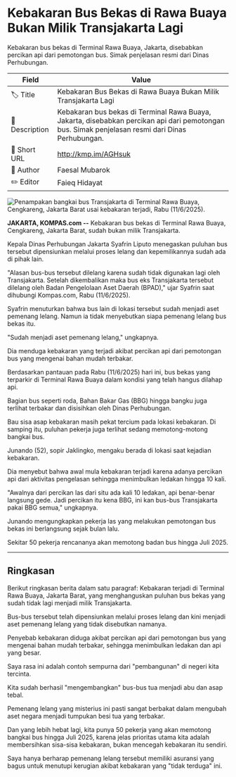 # Kebakaran Bus Bekas di Rawa Buaya Bukan Milik Transjakarta Lagi

Kebakaran bus bekas di Terminal Rawa Buaya, Jakarta, disebabkan percikan api dari pemotongan bus. Simak penjelasan resmi dari Dinas Perhubungan.

| Field         | Value                                                       |
|---------------|-------------------------------------------------------------|
| 🏷️ Title       | Kebakaran Bus Bekas di Rawa Buaya Bukan Milik Transjakarta Lagi |
| 📝 Description | Kebakaran bus bekas di Terminal Rawa Buaya, Jakarta, disebabkan percikan api dari pemotongan bus. Simak penjelasan resmi dari Dinas Perhubungan. |
| 🔗 Short URL   | http://kmp.im/AGHsuk |
| 👤 Author      | Faesal Mubarok |
| ✏️ Editor      | Faieq Hidayat |

![Penampakan bangkai bus Transjakarta di Terminal Rawa Buaya, Cengkareng, Jakarta Barat usai kebakaran terjadi, Rabu (11/6/2025).](https://asset.kompas.com/crops/Icif2caXIY6eVmVvmwqGB63e9-U=/0x0:0x0/750x500/data/photo/2025/06/11/6848fa421428c.jpg)

**JAKARTA, KOMPAS.com --** Kebakaran bus bekas di Terminal Rawa Buaya, Cengkareng, Jakarta Barat, sudah bukan milik Transjakarta. 

Kepala Dinas Perhubungan Jakarta Syafrin Liputo menegaskan puluhan bus tersebut dipensiunkan melalui proses lelang dan kepemilikannya sudah ada di pihak lain.

\"Alasan bus-bus tersebut dilelang karena sudah tidak digunakan lagi oleh Transjakarta. Setelah dikembalikan maka bus eks Transjakarta tersebut dilelang oleh Badan Pengelolaan Aset Daerah (BPAD),\" ujar Syafrin saat dihubungi Kompas.com, Rabu (11/6/2025).

Syafrin menuturkan bahwa bus lain di lokasi tersebut sudah menjadi aset pemenang lelang. Namun ia tidak menyebutkan siapa pemenang lelang bus bekas itu.

\"Sudah menjadi aset pemenang lelang,\" ungkapnya.

Dia menduga kebakaran yang terjadi akibat percikan api dari pemotongan bus yang mengenai bahan mudah terbakar.

Berdasarkan pantauan pada Rabu (11/6/2025) hari ini, bus bekas yang terparkir di Terminal Rawa Buaya dalam kondisi yang telah hangus dilahap api.

Bagian bus seperti roda, Bahan Bakar Gas (BBG) hingga bangku juga terlihat terbakar dan disisihkan oleh Dinas Perhubungan.

Bau sisa asap kebakaran masih pekat tercium pada lokasi kebakaran. Di samping itu, puluhan pekerja juga terlihat sedang memotong-motong bangkai bus.

Junando (52), sopir Jaklingko, mengaku berada di lokasi saat kejadian kebakaran.

Dia menyebut bahwa awal mula kebakaran terjadi karena adanya percikan api dari aktivitas pengelasan sehingga menimbulkan ledakan hingga 10 kali.

\"Awalnya dari percikan las dari situ ada kali 10 ledakan, api benar-benar langsung gede. Jadi percikan itu kena BBG, ini kan bus-bus Transjakarta pakai BBG semua,\" ungkapnya.

Junando mengungkapkan pekerja las yang melakukan pemotongan bus bekas ini berlangsung sejak bulan lalu.

Sekitar 50 pekerja rencananya akan memotong badan bus hingga Juli 2025.

---
## Ringkasan

Berikut ringkasan berita dalam satu paragraf: Kebakaran terjadi di Terminal Rawa Buaya, Jakarta Barat, yang menghanguskan puluhan bus bekas yang sudah tidak lagi menjadi milik Transjakarta.

 Bus-bus tersebut telah dipensiunkan melalui proses lelang dan kini menjadi aset pemenang lelang yang tidak disebutkan namanya.

 Penyebab kebakaran diduga akibat percikan api dari pemotongan bus yang mengenai bahan mudah terbakar, sehingga menimbulkan ledakan dan api yang besar.



Saya rasa ini adalah contoh sempurna dari "pembangunan" di negeri kita tercinta.

 Kita sudah berhasil "mengembangkan" bus-bus tua menjadi abu dan asap tebal.

 Pemenang lelang yang misterius ini pasti sangat berbakat dalam mengubah aset negara menjadi tumpukan besi tua yang terbakar.

 Dan yang lebih hebat lagi, kita punya 50 pekerja yang akan memotong bangkai bus hingga Juli 2025, karena jelas prioritas utama kita adalah membersihkan sisa-sisa kebakaran, bukan mencegah kebakaran itu sendiri.

 Saya hanya berharap pemenang lelang tersebut memiliki asuransi yang bagus untuk menutupi kerugian akibat kebakaran yang "tidak terduga" ini.
